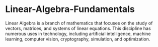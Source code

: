 # Linear-Algebra-Fundamentals
Linear Algebra is a branch of mathematics that focuses on the study of vectors, matrices, and systems of linear equations. This discipline has numerous uses in technology, including artificial intelligence, machine learning, computer vision, cryptography, simulation, and optimization.

